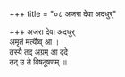 +++
title = "०८ अजरा देवा अदधुर्"

+++
अजरा देवा अदधुर्  
अमृतं मर्त्येष्व् आ ।  
तस्यै तद् अग्रम् आ ददे  
तद् उ ते विषदूषणम् ॥